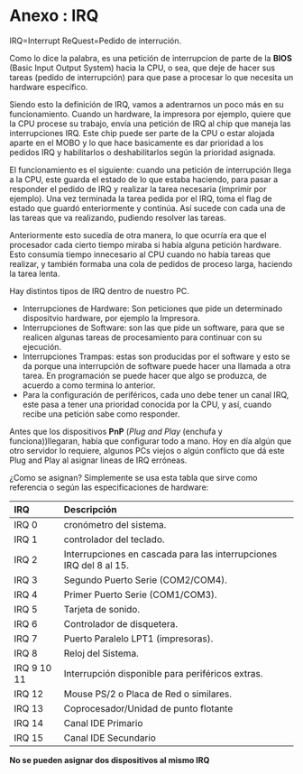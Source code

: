 # Anexo : IRQ

IRQ=Interrupt ReQuest=Pedido de interrución.

Como lo dice la palabra, es una petición de interrupcion de parte de la **BIOS** (Basic Input Output System) hacia la CPU, o sea, que deje de hacer sus tareas (pedido de interrupción) para que pase a procesar lo que necesita un hardware específico.

Siendo esto la definición de IRQ, vamos a adentrarnos un poco más en su funcionamiento.
Cuando un hardware, la impresora por ejemplo, quiere que la CPU procese su trabajo, envía una petición de IRQ al chip que maneja las interrupciones IRQ. Este chip puede ser parte de la CPU o estar alojada aparte en el MOBO y lo que hace basicamente es dar prioridad a los pedidos IRQ y habilitarlos o deshabilitarlos según la prioridad asignada.

El funcionamiento es el siguiente: cuando una petición de interrupción llega a la CPU, este guarda el estado de lo que estaba haciendo, para pasar a responder el pedido de IRQ y realizar la tarea necesaria (imprimir por ejemplo). Una vez terminada la tarea pedida por el IRQ, toma el flag de estado que guardó enteriormente y continúa. Así sucede con cada una de las tareas que va realizando, pudiendo resolver las tareas.

Anteriormente esto sucedía de otra manera, lo que ocurría era que el procesador cada cierto tiempo miraba si había alguna petición hardware. Esto consumía tiempo innecesario al CPU cuando no había tareas que realizar, y también formaba una cola de pedidos de proceso larga, haciendo la tarea lenta.

Hay distintos tipos de IRQ dentro de nuestro PC.

 * Interrupciones de Hardware: Son peticiones que pide un determinado dispositvio hardware, por ejemplo la Impresora.
 * Interrupciones de Software: son las que pide un software, para que se realicen algunas tareas de procesamiento para continuar con su  ejecución.
 * Interrupciones Trampas: estas son producidas por el software y esto se da porque una interrupción de software puede hacer una llamada a  otra tarea. En programación se puede hacer que algo se produzca, de acuerdo a como termina lo anterior.
 * Para la configuración de periféricos, cada uno debe tener un canal IRQ, este pasa a tener una prioridad conocida por la CPU, y así, cuando recibe una petición sabe como responder.

Antes que los dispositivos **PnP** (*Plug and Play* (enchufa y funciona))llegaran, había que configurar todo a mano. Hoy en día algún que otro servidor lo requiere, algunos PCs viejos o algún conflicto que dá este Plug and Play al asignar lineas de IRQ erróneas.

¿Como se asignan? Simplemente se usa esta tabla que sirve como referencia o según las especificaciones de hardware:

| IRQ | Descripción |
| :------|:-------|
|IRQ 0| cronómetro del sistema.|
|IRQ 1| controlador del teclado.|
|IRQ 2| Interrupciones en cascada para las interrupciones IRQ del 8 al 15.|
|IRQ 3| Segundo Puerto Serie (COM2/COM4).|
|IRQ 4| Primer Puerto Serie (COM1/COM3).|
|IRQ 5| Tarjeta de sonido.|
|IRQ 6| Controlador de disquetera.|
|IRQ 7| Puerto Paralelo LPT1 (impresoras).|
|IRQ 8| Reloj del Sistema.|
|IRQ 9 10 11| Interrupción disponible para periféricos extras.|
|IRQ 12| Mouse PS/2 o Placa de Red o similares.|
|IRQ 13| Coprocesador/Unidad de punto flotante|
|IRQ 14| Canal IDE Primario|
|IRQ 15| Canal IDE Secundario|

**No se pueden asignar dos dispositivos al mismo IRQ**
